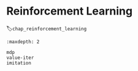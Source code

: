 # Reinforcement Learning
:label:`chap_reinforcement_learning`

```toc
:maxdepth: 2

mdp
value-iter
imitation
```
